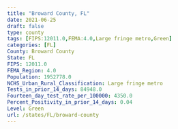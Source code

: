 ```yaml
---
title: "Broward County, FL"
date: 2021-06-25
draft: false
type: county
tags: [FIPS:12011.0,FEMA:4.0,Large fringe metro,Green]
categories: [FL]
County: Broward County
State: FL
FIPS: 12011.0
FEMA_Region: 4.0
Population: 1952778.0
NCHS_Urban_Rural_Classification: Large fringe metro
Tests_in_prior_14_days: 84948.0
Fourteen_day_test_rate_per_100000: 4350.0
Percent_Positivity_in_prior_14_days: 0.04
Level: Green
url: /states/FL/broward-county
---
```



